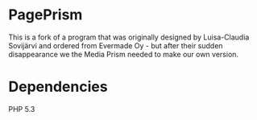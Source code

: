 PagePrism
======

This is a fork of a program that was originally designed by Luisa-Claudia Sovijärvi and ordered from Evermade Oy - but after their sudden disappearance we the Media Prism needed to make our own version.

Dependencies
======

PHP 5.3
